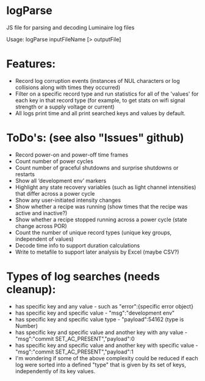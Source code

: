 # logParse
JS file for parsing and decoding Luminaire log files

Usage: logParse inputFileName [> outputFile]

# Features:

* Record log corruption events (instances of NUL characters or log collisions along with times they occurred)
* Filter on a specific record type and run statistics for all of the 'values' for each key in that record type (for example, to get stats on wifi signal strength or a supply voltage or current)
* All logs print time and all print searched keys and values by default.


# ToDo's: (see also "Issues" github)
* Record power-on and power-off time frames
* Count number of power cycles
* Count number of graceful shutdowns and surprise shutdowns or restarts
* Show all ‘development env’ markers
* Highlight any state recovery variables (such as light channel intensities) that differ across a power cycle
* Show any user-initiated intensity changes
* Show whether a recipe was running (show times that the recipe was active and inactive?)
* Show whether a recipe stopped running across a power cycle (state change across POR)
* Count the number of unique record types (unique key groups, independent of values)
* Decode time info to support duration calculations
* Write to metafile to support later analysis by Excel (maybe CSV?)

# Types of log searches (needs cleanup):

* has specific key and any value - such as "error":{specific error object}
* has specific key and specific value - "msg":"development env"
* has specific key and specific value type - "payload":54162 (type is Number)
* has specific key and specific value and another key with any value - "msg":"commit SET_AC_PRESENT","payload":0
* has specific key and specific value and another key with specific value - "msg":"commit SET_AC_PRESENT","payload":1
* I'm wondering if some of the above complexity could be reduced if each log were sorted into a defined "type" that is given by its set of keys, independently
  of its key values.
